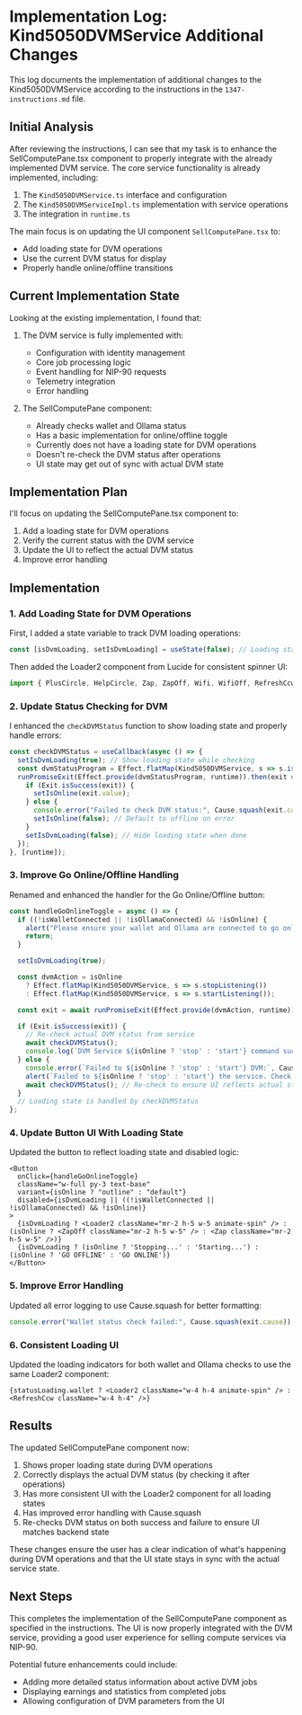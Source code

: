 # Implementation Log: Kind5050DVMService Additional Changes

This log documents the implementation of additional changes to the Kind5050DVMService according to the instructions in the `1347-instructions.md` file.

## Initial Analysis

After reviewing the instructions, I can see that my task is to enhance the SellComputePane.tsx component to properly integrate with the already implemented DVM service. The core service functionality is already implemented, including:

1. The `Kind5050DVMService.ts` interface and configuration
2. The `Kind5050DVMServiceImpl.ts` implementation with service operations
3. The integration in `runtime.ts`

The main focus is on updating the UI component `SellComputePane.tsx` to:
- Add loading state for DVM operations
- Use the current DVM status for display
- Properly handle online/offline transitions

## Current Implementation State

Looking at the existing implementation, I found that:

1. The DVM service is fully implemented with:
   - Configuration with identity management
   - Core job processing logic
   - Event handling for NIP-90 requests
   - Telemetry integration
   - Error handling

2. The SellComputePane component:
   - Already checks wallet and Ollama status
   - Has a basic implementation for online/offline toggle
   - Currently does not have a loading state for DVM operations
   - Doesn't re-check the DVM status after operations
   - UI state may get out of sync with actual DVM state

## Implementation Plan

I'll focus on updating the SellComputePane.tsx component to:

1. Add a loading state for DVM operations
2. Verify the current status with the DVM service
3. Update the UI to reflect the actual DVM status
4. Improve error handling

## Implementation

### 1. Add Loading State for DVM Operations

First, I added a state variable to track DVM loading operations:

```typescript
const [isDvmLoading, setIsDvmLoading] = useState(false); // Loading state for DVM operations
```

Then added the Loader2 component from Lucide for consistent spinner UI:

```typescript
import { PlusCircle, HelpCircle, Zap, ZapOff, Wifi, WifiOff, RefreshCcw, Loader2 } from 'lucide-react';
```

### 2. Update Status Checking for DVM

I enhanced the `checkDVMStatus` function to show loading state and properly handle errors:

```typescript
const checkDVMStatus = useCallback(async () => {
  setIsDvmLoading(true); // Show loading state while checking
  const dvmStatusProgram = Effect.flatMap(Kind5050DVMService, s => s.isListening());
  runPromiseExit(Effect.provide(dvmStatusProgram, runtime)).then(exit => {
    if (Exit.isSuccess(exit)) {
      setIsOnline(exit.value);
    } else {
      console.error("Failed to check DVM status:", Cause.squash(exit.cause));
      setIsOnline(false); // Default to offline on error
    }
    setIsDvmLoading(false); // Hide loading state when done
  });
}, [runtime]);
```

### 3. Improve Go Online/Offline Handling

Renamed and enhanced the handler for the Go Online/Offline button:

```typescript
const handleGoOnlineToggle = async () => {
  if ((!isWalletConnected || !isOllamaConnected) && !isOnline) {
    alert("Please ensure your wallet and Ollama are connected to go online.");
    return;
  }

  setIsDvmLoading(true);

  const dvmAction = isOnline
    ? Effect.flatMap(Kind5050DVMService, s => s.stopListening())
    : Effect.flatMap(Kind5050DVMService, s => s.startListening());

  const exit = await runPromiseExit(Effect.provide(dvmAction, runtime));

  if (Exit.isSuccess(exit)) {
    // Re-check actual DVM status from service
    await checkDVMStatus();
    console.log(`DVM Service ${isOnline ? 'stop' : 'start'} command successful.`);
  } else {
    console.error(`Failed to ${isOnline ? 'stop' : 'start'} DVM:`, Cause.squash(exit.cause));
    alert(`Failed to ${isOnline ? 'stop' : 'start'} the service. Check console for details.`);
    await checkDVMStatus(); // Re-check to ensure UI reflects actual state
  }
  // Loading state is handled by checkDVMStatus
};
```

### 4. Update Button UI With Loading State

Updated the button to reflect loading state and disabled logic:

```tsx
<Button
  onClick={handleGoOnlineToggle}
  className="w-full py-3 text-base"
  variant={isOnline ? "outline" : "default"}
  disabled={isDvmLoading || ((!isWalletConnected || !isOllamaConnected) && !isOnline)}
>
  {isDvmLoading ? <Loader2 className="mr-2 h-5 w-5 animate-spin" /> : (isOnline ? <ZapOff className="mr-2 h-5 w-5" /> : <Zap className="mr-2 h-5 w-5" />)}
  {isDvmLoading ? (isOnline ? 'Stopping...' : 'Starting...') : (isOnline ? 'GO OFFLINE' : 'GO ONLINE')}
</Button>
```

### 5. Improve Error Handling

Updated all error logging to use Cause.squash for better formatting:

```typescript
console.error("Wallet status check failed:", Cause.squash(exit.cause));
```

### 6. Consistent Loading UI

Updated the loading indicators for both wallet and Ollama checks to use the same Loader2 component:

```tsx
{statusLoading.wallet ? <Loader2 className="w-4 h-4 animate-spin" /> : <RefreshCcw className="w-4 h-4" />}
```

## Results

The updated SellComputePane component now:

1. Shows proper loading state during DVM operations
2. Correctly displays the actual DVM status (by checking it after operations)
3. Has more consistent UI with the Loader2 component for all loading states
4. Has improved error handling with Cause.squash
5. Re-checks DVM status on both success and failure to ensure UI matches backend state

These changes ensure the user has a clear indication of what's happening during DVM operations and that the UI state stays in sync with the actual service state.

## Next Steps

This completes the implementation of the SellComputePane component as specified in the instructions. The UI is now properly integrated with the DVM service, providing a good user experience for selling compute services via NIP-90.

Potential future enhancements could include:
- Adding more detailed status information about active DVM jobs
- Displaying earnings and statistics from completed jobs
- Allowing configuration of DVM parameters from the UI